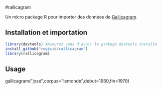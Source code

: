 #rallicagram

Un micro package R pour importer des données de [Gallicagram](https://shiny.ens-paris-saclay.fr/app/gallicagram).

## Installation et importation
```R
library(devtools) #Assurez vous d'avoir le package devtools installé
install_github("regicid/rallicagram")
library(rallicagram)
```

## Usage
gallicagram("josé",corpus="lemonde",debut=1960,fin=1970)
